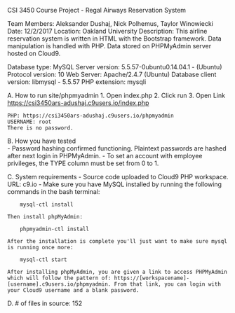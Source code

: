 CSI 3450 Course Project - Regal Airways Reservation System

Team Members: Aleksander Dushaj, Nick Polhemus, Taylor Winowiecki
Date: 12/2/2017 
Location: Oakland University
Description: This airline reservation system is written in HTML with the Bootstrap framework. Data manipulation is handled with PHP. Data stored on PHPMyAdmin server hosted on Cloud9.

Database type: MySQL
Server version: 5.5.57-0ubuntu0.14.04.1 - (Ubuntu)
Protocol version: 10
Web Server: Apache/2.4.7 (Ubuntu)
Database client version: libmysql - 5.5.57
PHP extension: mysqli


A. How to run site/phpmyadmin
    1. Open index.php
    2. Click run
    3. Open Link https://csi3450ars-adushaj.c9users.io/index.php
    
    PHP: https://csi3450ars-adushaj.c9users.io/phpmyadmin
    USERNAME: root
    There is no password.
    
B. How you have tested    
    - Password hashing confirmed functioning. Plaintext passwords are hashed after next login in PHPMyAdmin.
    - To set an account with employee privileges, the TYPE column must be set from 0 to 1. 

C. System requirements
    - Source code uploaded to Cloud9 PHP workspace. URL: c9.io
    - Make sure you have MySQL installed by running the following commands in the bash terminal:
    
        mysql-ctl install
    
    Then install phpMyAdmin:
    
        phpmyadmin-ctl install
    
    After the installation is complete you'll just want to make sure mysql is running once more:
    
        mysql-ctl start
    
    After installing phpMyAdmin, you are given a link to access PHPMyAdmin which will follow the pattern of: https://[workspacename]-[username].c9users.io/phpmyadmin. From that link, you can login with your Cloud9 username and a blank password.
    
    
D. # of files in source: 152